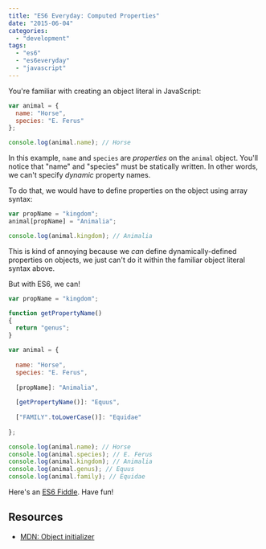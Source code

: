 ```yaml
---
title: "ES6 Everyday: Computed Properties"
date: "2015-06-04"
categories: 
  - "development"
tags: 
  - "es6"
  - "es6everyday"
  - "javascript"
---
```


You're familiar with creating an object literal in JavaScript:

```javascript
var animal = {
  name: "Horse",
  species: "E. Ferus"
};

console.log(animal.name); // Horse
```

In this example, `name` and `species` are _properties_ on the `animal` object. You'll notice that "name" and "species" must be statically written. In other words, we can't specify _dynamic_ property names.

To do that, we would have to define properties on the object using array syntax:

```javascript
var propName = "kingdom";
animal[propName] = "Animalia";

console.log(animal.kingdom); // Animalia
```

This is kind of annoying because we _can_ define dynamically-defined properties on objects, we just can't do it within the familiar object literal syntax above.

But with ES6, we can!

```javascript
var propName = "kingdom";

function getPropertyName()
{
  return "genus";
}

var animal = {
  
  name: "Horse",
  species: "E. Ferus",
  
  [propName]: "Animalia",
  
  [getPropertyName()]: "Equus",
  
  ["FAMILY".toLowerCase()]: "Equidae"
  
};

console.log(animal.name); // Horse
console.log(animal.species); // E. Ferus
console.log(animal.kingdom); // Animalia
console.log(animal.genus); // Equus
console.log(animal.family); // Equidae
```

Here's an [ES6 Fiddle](http://www.es6fiddle.net/iaib7efa/). Have fun!

## Resources

- [MDN: Object initializer](https://developer.mozilla.org/en-US/docs/Web/JavaScript/Reference/Operators/Object_initializer)
